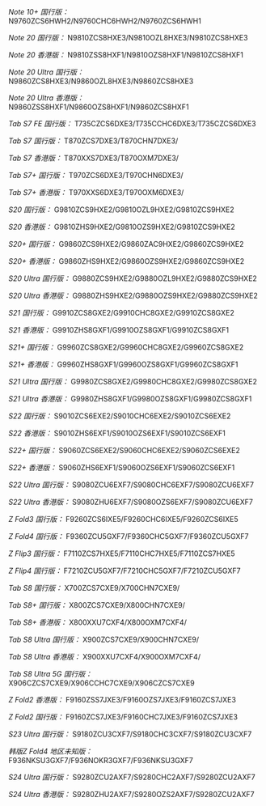 *Note 10+ 国行版：*
N9760ZCS6HWH2/N9760CHC6HWH2/N9760ZCS6HWH1

*Note 20 国行版：*
N9810ZCS8HXE3/N9810OZL8HXE3/N9810ZCS8HXE3

*Note 20 香港版：*
N9810ZSS8HXF1/N9810OZS8HXF1/N9810ZCS8HXF1

*Note 20 Ultra 国行版：*
N9860ZCS8HXE3/N9860OZL8HXE3/N9860ZCS8HXE3

*Note 20 Ultra 香港版：*
N9860ZSS8HXF1/N9860OZS8HXF1/N9860ZCS8HXF1

*Tab S7 FE 国行版：*
T735CZCS6DXE3/T735CCHC6DXE3/T735CZCS6DXE3

*Tab S7 国行版：*
T870ZCS7DXE3/T870CHN7DXE3/

*Tab S7 香港版：*
T870XXS7DXE3/T870OXM7DXE3/

*Tab S7+ 国行版：*
T970ZCS6DXE3/T970CHN6DXE3/

*Tab S7+ 香港版：*
T970XXS6DXE3/T970OXM6DXE3/

*S20 国行版：*
G9810ZCS9HXE2/G9810OZL9HXE2/G9810ZCS9HXE2

*S20 香港版：*
G9810ZHS9HXE2/G9810OZS9HXE2/G9810ZCS9HXE2

*S20+ 国行版：*
G9860ZCS9HXE2/G9860ZAC9HXE2/G9860ZCS9HXE2

*S20+ 香港版：*
G9860ZHS9HXE2/G9860OZS9HXE2/G9860ZCS9HXE2

*S20 Ultra 国行版：*
G9880ZCS9HXE2/G9880OZL9HXE2/G9880ZCS9HXE2

*S20 Ultra 香港版：*
G9880ZHS9HXE2/G9880OZS9HXE2/G9880ZCS9HXE2

*S21 国行版：*
G9910ZCS8GXE2/G9910CHC8GXE2/G9910ZCS8GXE2

*S21 香港版：*
G9910ZHS8GXF1/G9910OZS8GXF1/G9910ZCS8GXF1

*S21+ 国行版：*
G9960ZCS8GXE2/G9960CHC8GXE2/G9960ZCS8GXE2

*S21+ 香港版：*
G9960ZHS8GXF1/G9960OZS8GXF1/G9960ZCS8GXF1

*S21 Ultra 国行版：*
G9980ZCS8GXE2/G9980CHC8GXE2/G9980ZCS8GXE2

*S21 Ultra 香港版：*
G9980ZHS8GXF1/G9980OZS8GXF1/G9980ZCS8GXF1

*S22 国行版：*
S9010ZCS6EXE2/S9010CHC6EXE2/S9010ZCS6EXE2

*S22 香港版：*
S9010ZHS6EXF1/S9010OZS6EXF1/S9010ZCS6EXF1

*S22+ 国行版：*
S9060ZCS6EXE2/S9060CHC6EXE2/S9060ZCS6EXE2

*S22+ 香港版：*
S9060ZHS6EXF1/S9060OZS6EXF1/S9060ZCS6EXF1

*S22 Ultra 国行版：*
S9080ZCU6EXF7/S9080CHC6EXF7/S9080ZCU6EXF7

*S22 Ultra 香港版：*
S9080ZHU6EXF7/S9080OZS6EXF7/S9080ZCU6EXF7

*Z Fold3 国行版：*
F9260ZCS6IXE5/F9260CHC6IXE5/F9260ZCS6IXE5

*Z Fold4 国行版：*
F9360ZCU5GXF7/F9360CHC5GXF7/F9360ZCU5GXF7

*Z Flip3 国行版：*
F7110ZCS7HXE5/F7110CHC7HXE5/F7110ZCS7HXE5

*Z Flip4 国行版：*
F7210ZCU5GXF7/F7210CHC5GXF7/F7210ZCU5GXF7

*Tab S8 国行版：*
X700ZCS7CXE9/X700CHN7CXE9/

*Tab S8+ 国行版：*
X800ZCS7CXE9/X800CHN7CXE9/

*Tab S8+ 香港版：*
X800XXU7CXF4/X800OXM7CXF4/

*Tab S8 Ultra 国行版：*
X900ZCS7CXE9/X900CHN7CXE9/

*Tab S8 Ultra 香港版：*
X900XXU7CXF4/X900OXM7CXF4/

*Tab S8 Ultra 5G 国行版：*
X906CZCS7CXE9/X906CCHC7CXE9/X906CZCS7CXE9

*Z Fold2 香港版：*
F9160ZSS7JXE3/F9160OZS7JXE3/F9160ZCS7JXE3

*Z Fold2 国行版：*
F9160ZCS7JXE3/F9160CHC7JXE3/F9160ZCS7JXE3

*S23 Ultra 国行版：*
S9180ZCU3CXF7/S9180CHC3CXF7/S9180ZCU3CXF7

*韩版Z Fold4 地区未知版：*
F936NKSU3GXF7/F936NOKR3GXF7/F936NKSU3GXF7

*S24 Ultra 国行版：*
S9280ZCU2AXF7/S9280CHC2AXF7/S9280ZCU2AXF7

*S24 Ultra 香港版：*
S9280ZHU2AXF7/S9280OZS2AXF7/S9280ZCU2AXF7

